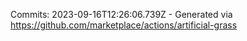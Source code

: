Commits: 2023-09-16T12:26:06.739Z - Generated via https://github.com/marketplace/actions/artificial-grass
<br>
